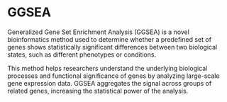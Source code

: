 # GGSEA
Generalized Gene Set Enrichment Analysis (GGSEA) is a novel bioinformatics method used to determine whether a predefined set of genes shows statistically significant differences between two biological states, such as different phenotypes or conditions.

This method helps researchers understand the underlying biological processes and functional significance of genes by analyzing large-scale gene expression data. GGSEA aggregates the signal across groups of related genes, increasing the statistical power of the analysis.
